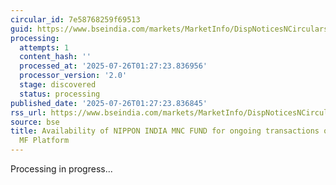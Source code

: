 ```yaml
---
circular_id: 7e58768259f69513
guid: https://www.bseindia.com/markets/MarketInfo/DispNoticesNCirculars.aspx?Noticeid={E229311B-ABA7-472E-BAED-6D05F3AED160}&noticeno=20250725-14&dt=07/25/2025&icount=14&totcount=69&flag=0
processing:
  attempts: 1
  content_hash: ''
  processed_at: '2025-07-26T01:27:23.836956'
  processor_version: '2.0'
  stage: discovered
  status: processing
published_date: '2025-07-26T01:27:23.836845'
rss_url: https://www.bseindia.com/markets/MarketInfo/DispNoticesNCirculars.aspx?Noticeid={E229311B-ABA7-472E-BAED-6D05F3AED160}&noticeno=20250725-14&dt=07/25/2025&icount=14&totcount=69&flag=0
source: bse
title: Availability of NIPPON INDIA MNC FUND for ongoing transactions on BSE StAR
  MF Platform
---
```


Processing in progress...